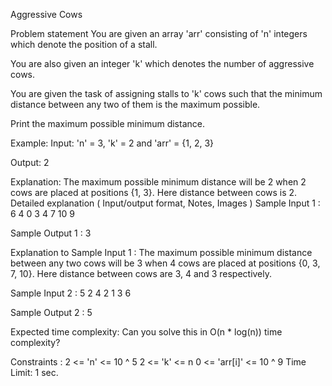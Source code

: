  Aggressive Cows

 Problem statement
You are given an array 'arr' consisting of 'n' integers which denote the position of a stall.



You are also given an integer 'k' which denotes the number of aggressive cows.



You are given the task of assigning stalls to 'k' cows such that the minimum distance between any two of them is the maximum possible.



Print the maximum possible minimum distance.



Example:
Input: 'n' = 3, 'k' = 2 and 'arr' = {1, 2, 3}

Output: 2

Explanation: The maximum possible minimum distance will be 2 when 2 cows are placed at positions {1, 3}. Here distance between cows is 2.
Detailed explanation ( Input/output format, Notes, Images )
Sample Input 1 :
6 4
0 3 4 7 10 9


Sample Output 1 :
3


Explanation to Sample Input 1 :
The maximum possible minimum distance between any two cows will be 3 when 4 cows are placed at positions {0, 3, 7, 10}. Here distance between cows are 3, 4 and 3 respectively.


Sample Input 2 :
5 2
4 2 1 3 6


Sample Output 2 :
5


Expected time complexity:
Can you solve this in O(n * log(n)) time complexity?


Constraints :
2 <= 'n' <= 10 ^ 5
2 <= 'k' <= n
0 <= 'arr[i]' <= 10 ^ 9
Time Limit: 1 sec.
